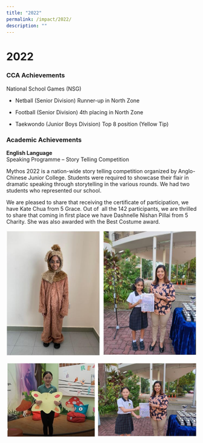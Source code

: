 ```yaml
---
title: "2022"
permalink: /impact/2022/
description: ""
---
```

# **2022**

### CCA Achievements

National School Games (NSG)

- Netball (Senior Division)
Runner-up in North Zone

- Football (Senior Division)
4th placing in North Zone 

- Taekwondo (Junior Boys Division)
Top 8 position (Yellow Tip)

### Academic Achievements

**English Language**  
Speaking Programme – Story Telling Competition

Mythos 2022 is a nation-wide story telling competition organized by Anglo-Chinese Junior College. Students were required to showcase their flair in dramatic speaking through storytelling in the various rounds. We had two students who represented our school. 

We are pleased to share that receiving the certificate of participation, we have Kate Chua from 5 Grace. Out of  all the 142 participants, we are thrilled to share that coming in first place we have Dashnelle Nishan Pillai from 5 Charity. She was also awarded with the Best Costume award.


![](/images/impact%2022.jpg)

![](/images/impact%2022%20(1).jpg)